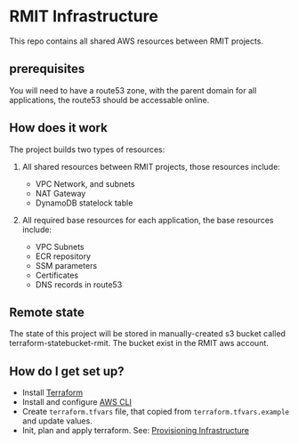 # RMIT Infrastructure #

This repo contains all shared AWS resources between RMIT projects.

## prerequisites ##

You will need to have a route53 zone, with the parent domain for all applications, the route53 should be accessable online.

## How does it work ##

The project builds two types of resources:
1. All shared resources between RMIT projects, those resources include:
   * VPC Network, and subnets
   * NAT Gateway
   * DynamoDB statelock table

2. All required base resources for each application, the base resources include:
   * VPC Subnets
   * ECR repository
   * SSM parameters
   * Certificates
   * DNS records in route53

## Remote state ##

The state of this project will be stored in manually-created s3 bucket called terraform-statebucket-rmit.
The bucket exist in the RMIT aws account.

## How do I get set up? ##

* Install [Terraform](https://developer.hashicorp.com/terraform/tutorials/aws-get-started/install-cli)
* Install and configure [AWS CLI](https://docs.aws.amazon.com/cli/latest/userguide/getting-started-install.html#getting-started-install-instructions)
* Create `terraform.tfvars` file, that copied from `terraform.tfvars.example` and update values.
* Init, plan and apply terraform. See: [Provisioning Infrastructure](https://developer.hashicorp.com/terraform/cli/run)
